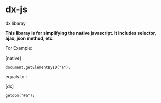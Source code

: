 # dx-js
dx libaray

**This libaray is for simplifying the native javascript. It includes selector, ajax, json method, etc.**

For Example:

[native]
```
document.getElementByID("a");
```
equals to :

[dx]
```
getdom("#a");
```